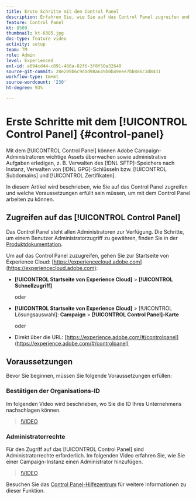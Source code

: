 ```yaml
---
title: Erste Schritte mit dem Control Panel
description: Erfahren Sie, wie Sie auf das Control Panel zugreifen und welche Voraussetzungen erfüllt sein müssen, um mit dem Control Panel arbeiten zu können.
feature: Control Panel
kt: 8509
thumbnail: kt-6385.jpg
doc-type: feature video
activity: setup
team: TM
role: Admin
level: Experienced
exl-id: a094cd44-c891-468a-82f6-3f8f50a32640
source-git-commit: 28e209b6c9dad98a649b0b49eee7bb886c3d8431
workflow-type: tm+mt
source-wordcount: '230'
ht-degree: 93%

---
```


# Erste Schritte mit dem [!UICONTROL Control Panel] {#control-panel}

Mit dem [!UICONTROL Control Panel] können Adobe Campaign-Administratoren wichtige Assets überwachen sowie administrative Aufgaben erledigen, z. B. Verwalten des [!DNL SFTP]-Speichers nach Instanz, Verwalten von [!DNL GPG]-Schlüsseln bzw. [!UICONTROL Subdomains] und [!UICONTROL Zertifikaten].

In diesem Artikel wird beschrieben, wie Sie auf das Control Panel zugreifen und welche Voraussetzungen erfüllt sein müssen, um mit dem Control Panel arbeiten zu können.

## Zugreifen auf das [!UICONTROL Control Panel]

Das Control Panel steht allen Administratoren zur Verfügung. Die Schritte, um einem Benutzer Administratorzugriff zu gewähren, finden Sie in der [Produktdokumentation](https://experienceleague.adobe.com/docs/control-panel/using/discover-control-panel/managing-permissions.html?lang=de#discover-control-panel).

Um auf das Control Panel zuzugreifen, gehen Sie zur Startseite von Experience Cloud: [https://experiencecloud.adobe.com](https://experiencecloud.adobe.com):

* **[!UICONTROL Startseite von Experience Cloud]** > **[!UICONTROL Schnellzugriff]**

   oder
* **[!UICONTROL Startseite von Experience Cloud]** > [!UICONTROL Lösungsauswahl]: **Campaign** > **[!UICONTROL Control Panel]-Karte**

   oder

* Direkt über die URL: [https://experience.adobe.com/#/controlpanel](https://experience.adobe.com/#/controlpanel)

## Voraussetzungen

Bevor Sie beginnen, müssen Sie folgende Voraussetzungen erfüllen:

### Bestätigen der Organisations-ID

Im folgenden Video wird beschrieben, wo Sie die ID Ihres Unternehmens nachschlagen können.

>[!VIDEO](https://video.tv.adobe.com/v/27183?quality=12)

### Administratorrechte

Für den Zugriff auf das [!UICONTROL Control Panel] sind Administratorrechte erforderlich.
Im folgenden Video erfahren Sie, wie Sie einer Campaign-Instanz einen Administrator hinzufügen.

>[!VIDEO](https://video.tv.adobe.com/v/27147?quality=12)

Besuchen Sie das [Control Panel-Hilfezentrum](https://experienceleague.adobe.com/docs/control-panel/using/control-panel-home.html?lang=de) für weitere Informationen zu dieser Funktion.
